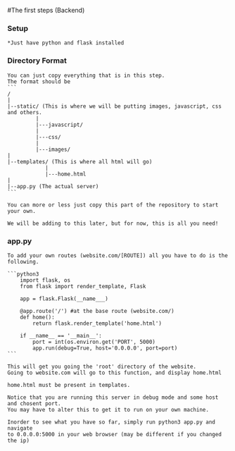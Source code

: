 #The first steps (Backend)

### Setup
    *Just have python and flask installed

### Directory Format 
    You can just copy everything that is in this step.
    The format should be 
    ```
    /
    |
    |--static/ (This is where we will be putting images, javascript, css and others.
             |
             |---javascript/
             |
             |---css/
             |
             |---images/
    |
    |--templates/ (This is where all html will go)
                |
                |---home.html
    |
    |--app.py (The actual server)
    ```

    You can more or less just copy this part of the repository to start your own.

    We will be adding to this later, but for now, this is all you need!

### app.py

    To add your own routes (website.com/[ROUTE]) all you have to do is the following.

    ```python3 
        import flask, os
        from flask import render_template, Flask

        app = flask.Flask(__name___)

        @app.route('/') #at the base route (website.com/)
        def home():
            return flask.render_template('home.html')

        if __name__ == '__main__':
            port = int(os.environ.get('PORT', 5000)
            app.run(debug=True, host='0.0.0.0', port=port)
    ```

    This will get you going the 'root' directory of the website.
    Going to website.com will go to this function, and display home.html

    home.html must be present in templates.

    Notice that you are running this server in debug mode and some host and chosent port.
    You may have to alter this to get it to run on your own machine.

    Inorder to see what you have so far, simply run python3 app.py and navigate
    to 0.0.0.0:5000 in your web browser (may be different if you changed the ip)

   
